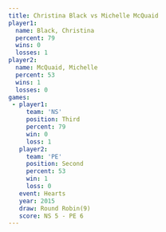```yaml
---
title: Christina Black vs Michelle McQuaid
player1:                 
  name: Black, Christina 
  percent: 79            
  wins: 0                
  losses: 1              
player2:                 
  name: McQuaid, Michelle
  percent: 53            
  wins: 1                
  losses: 0              
games:
 - player1:         
     team: 'NS'     
     position: Third
     percent: 79    
     win: 0         
     loss: 1        
   player2:          
     team: 'PE'      
     position: Second
     percent: 53     
     win: 1          
     loss: 0         
   event: Hearts       
   year: 2015          
   draw: Round Robin(9)
   score: NS 5 - PE 6  
---
```

